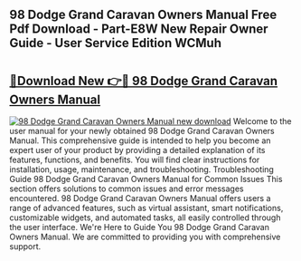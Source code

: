 ## 98 Dodge Grand Caravan Owners Manual Free Pdf Download - Part-E8W New Repair Owner Guide - User Service Edition WCMuh

# <h2><a href="http://bc60639.oget.top/?id=98+Dodge+Grand+Caravan+Owners+Manual">🔗Download New 👉🔴 98 Dodge Grand Caravan Owners Manual</a></h2>

[![98 Dodge Grand Caravan Owners Manual new download](https://i.imgur.com/5g1atiW.png)](http://bc60639.oget.top/?id=98+Dodge+Grand+Caravan+Owners+Manual)
Welcome to the user manual for your newly obtained 98 Dodge Grand Caravan Owners Manual. This comprehensive guide is intended to help you become an expert user of your product by providing a detailed explanation of its features, functions, and benefits. You will find clear instructions for installation, usage, maintenance, and troubleshooting. Troubleshooting Guide 98 Dodge Grand Caravan Owners Manual for Common Issues This section offers solutions to common issues and error messages encountered. 98 Dodge Grand Caravan Owners Manual offers users a range of advanced features, such as virtual assistant, smart notifications, customizable widgets, and automated tasks, all easily controlled through the user interface. We're Here to Guide You 98 Dodge Grand Caravan Owners Manual. We are committed to providing you with comprehensive support.
